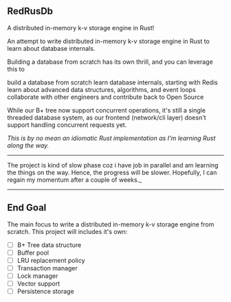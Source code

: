 ## RedRusDb

A distributed in-memory k-v storage engine in Rust!


An attempt to write distributed in-memory k-v storage engine in Rust
to learn about database internals.

Building a database from scratch has its own thrill, and you can leverage this to

build a database from scratch
learn database internals, starting with Redis
learn about advanced data structures, algorithms, and event loops
collaborate with other engineers and contribute back to Open Source

While our B+ tree now support concurrent operations, it's still a single
threaded database system, as our frontend (network/cli layer) doesn't support
handling concurrent requests yet.

_This is by no mean an idiomatic Rust implementation as I'm learning Rust
along the way._

-----

The project is kind of slow phase coz i have job in parallel and am learning the things on the way. Hence, the progress will be slower.
Hopefully, I can regain my momentum after a couple of weeks._

----

## End Goal

The main focus to write a distributed in-memory k-v storage engine from scratch. This project will
includes it's own:
- [ ] B+ Tree data structure
- [ ] Buffer pool
- [ ] LRU replacement policy
- [ ] Transaction manager
- [ ] Lock manager
- [ ] Vector support
- [ ] Persistence storage